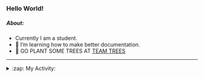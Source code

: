 ### Hello World!

##### About:
- Currently I am a student.
- 🌱 I’m learning how to make better documentation.
- 🌱 GO PLANT SOME TREES AT [TEAM TREES](https://teamtrees.org/)

---
<details>
  <summary>:zap: My Activity:</summary>
  
<!--START_SECTION:waka-->
![Code Time](http://img.shields.io/badge/Code%20Time-994%20hrs%2053%20mins-blue)

**I'm a Night 🦉** 

```text
🌞 Morning    92 commits     ███░░░░░░░░░░░░░░░░░░░░░░   13.31% 
🌆 Daytime    153 commits    █████░░░░░░░░░░░░░░░░░░░░   22.14% 
🌃 Evening    212 commits    ███████░░░░░░░░░░░░░░░░░░   30.68% 
🌙 Night      234 commits    ████████░░░░░░░░░░░░░░░░░   33.86%

```
📅 **I'm Most Productive on Tuesday** 

```text
Monday       105 commits    ███░░░░░░░░░░░░░░░░░░░░░░   15.2% 
Tuesday      133 commits    ████░░░░░░░░░░░░░░░░░░░░░   19.25% 
Wednesday    71 commits     ██░░░░░░░░░░░░░░░░░░░░░░░   10.27% 
Thursday     98 commits     ███░░░░░░░░░░░░░░░░░░░░░░   14.18% 
Friday       100 commits    ███░░░░░░░░░░░░░░░░░░░░░░   14.47% 
Saturday     76 commits     ██░░░░░░░░░░░░░░░░░░░░░░░   11.0% 
Sunday       108 commits    ████░░░░░░░░░░░░░░░░░░░░░   15.63%

```


📊 **This Week I Spent My Time On** 

```text
🔥 Editors: 
VS Code                  1 hr 57 mins        █████████████████████████   100.0%

🐱‍💻 Projects: 
CSF22                    1 hr 54 mins        ████████████████████████░   97.25% 
PraiseDemo               3 mins              ░░░░░░░░░░░░░░░░░░░░░░░░░   2.75%

```


 Last Updated on 11/01/2023 15:05:56 UTC
<!--END_SECTION:waka-->
</details>
